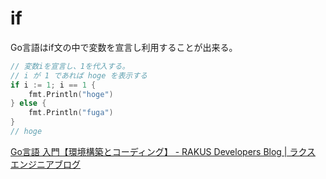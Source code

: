 # if

Go言語はif文の中で変数を宣言し利用することが出来る。

``` go
// 変数iを宣言し、1を代入する。
// i が 1 であれば hoge を表示する
if i := 1; i == 1 {
    fmt.Println("hoge")
} else {
    fmt.Println("fuga")
}
// hoge
```

[Go言語 入門【環境構築とコーディング】 - RAKUS Developers Blog | ラクス エンジニアブログ](https://tech-blog.rakus.co.jp/entry/20211015/go)  
